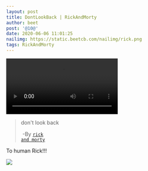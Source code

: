 ```yaml
---
layout: post
title: DontLookBack | RickAndMorty
author: beet
post: '@10@'
date: 2020-06-06 11:01:25
nailimg: https://static.beetcb.com/nailimg/rick.png
tags: RickAndMorty
---
```


<video class="responsive-video" controls="">
                        <source src="https://tcxz.coding.net/api/share/download/a19cdb2c-f151-40ad-be0b-f48dbe57dca8" type="video/mp4">
                    </video>

> don't look back
>
> ​ -By [<code>rick and morty</code>](https://www.youtube.com/watch?v=q_q7bsVQ5IQ)

To human Rick!!!

![](https://static.beetcb.com/postimg/10/1.png)
